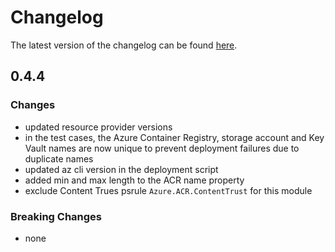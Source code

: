 # Changelog

The latest version of the changelog can be found [here](/Azure/bicep-registry-modules/blob/main/avm/ptn/deployment-script/import-image-to-acr/CHANGELOG.md).

## 0.4.4

### Changes

- updated resource provider versions
- in the test cases, the Azure Container Registry, storage account and Key Vault names are now unique to prevent deployment failures due to duplicate names
- updated az cli version in the deployment script
- added min and max length to the ACR name property
- exclude Content Trues psrule `Azure.ACR.ContentTrust` for this module

### Breaking Changes

- none
